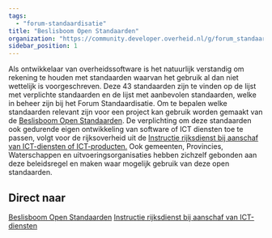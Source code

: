 ```yaml
---
tags:
  - "forum-standaardisatie"
title: "Beslisboom Open Standaarden"
organization: "https://community.developer.overheid.nl/g/forum_standaard"
sidebar_position: 1
---
```


Als ontwikkelaar van overheidssoftware is het natuurlijk verstandig om rekening te houden met standaarden waarvan het gebruik al dan niet wettelijk is voorgeschreven. Deze 43 standaarden zijn te vinden op de lijst met verplichte standaarden en de lijst met aanbevolen standaarden, welke in beheer zijn bij het Forum Standaardisatie. Om te bepalen welke standaarden relevant zijn voor een project kan gebruik worden gemaakt van de [Beslisboom Open Standaarden](https://www.forumstandaardisatie.nl/beslisboom/beslisboom-open-standaarden/). De verplichting om deze standaarden ook gedurende eigen ontwikkeling van software of ICT diensten toe te passen, volgt voor de rijksoverheid uit de [Instructie rijksdienst bij aanschaf van ICT-diensten of ICT-producten.](https://wetten.overheid.nl/BWBR0024717/2008-11-23) Ook gemeenten, Provincies, Waterschappen en uitvoeringsorganisaties hebben zichzelf gebonden aan deze beleidsregel en maken waar mogelijk gebruik van deze open standaarden.

## Direct naar

[ Beslisboom Open Standaarden](https://www.forumstandaardisatie.nl/beslisboom/beslisboom-open-standaarden)
[ Instructie rijksdienst bij aanschaf van ICT-diensten](https://wetten.overheid.nl/BWBR0024717/2008-11-23)
